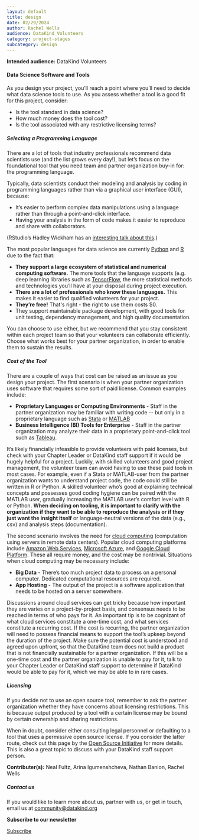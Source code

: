```yaml
---
layout: default
title: design
date: 02/29/2024
author: Rachel Wells
audience: DataKind Volunteers
category: project-stages
subcategory: design
---
```





**Intended audience:**
DataKind Volunteers






#### Data Science Software and Tools


As you design your project, you’ll reach a point where you’ll need to decide what data science tools to use. As you assess whether a tool is a good fit for this project, consider:


* Is the tool standard in data science?
* How much money does the tool cost?
* Is the tool associated with any restrictive licensing terms?


##### Selecting a Programming Language


There are a lot of tools that industry professionals recommend data scientists use (and the list grows every day!), but let’s focus on the foundational tool that you need team and partner organization buy\-in for: the programming language.


Typically, data scientists conduct their modeling and analysis by coding in programming languages rather than via a graphical user interface (GUI), because:


* It’s easier to perform complex data manipulations using a language rather than through a point\-and\-click interface.
* Having your analysis in the form of code makes it easier to reproduce and share with collaborators.


(RStudio’s Hadley Wickham has an [interesting talk about this](http://youtube.com/watch?v=cpbtcsGE0OA&t=2694s).)


The most popular languages for data science are currently [Python](https://en.wikipedia.org/wiki/Python_(programming_language)) and [R](https://en.wikipedia.org/wiki/R_(programming_language)) due to the fact that:


* **They support a large ecosystem of statistical and numerical computing software.** The more tools that the language supports (e.g. deep learning libraries such as [TensorFlow](https://en.wikipedia.org/wiki/TensorFlow), the more statistical methods and technologies you’ll have at your disposal during project execution.
* **There are a lot of professionals who know these languages.** This makes it easier to find qualified volunteers for your project.
* **They’re free!** That's right \- the right to use them costs $0\.
* They support maintainable package development, with good tools for unit testing, dependency management, and high quality documentation.


You can choose to use either, but we recommend that you stay consistent within each project team so that your volunteers can collaborate efficiently. Choose what works best for your partner organization, in order to enable them to sustain the results.


##### Cost of the Tool


There are a couple of ways that cost can be raised as an issue as you design your project. The first scenario is when your partner organization uses software that requires some sort of paid license. Common examples include:


* **Proprietary Languages or Computing Environments** \- Staff in the partner organization may be familiar with writing code \-\- but only in a proprietary language such as [Stata](https://en.wikipedia.org/wiki/Stata) or [MATLAB](https://en.wikipedia.org/wiki/MATLAB)
* **Business Intelligence (BI) Tools for Enterprise** \- Staff in the partner organization may analyze their data in a proprietary point\-and\-click tool such as [Tableau](https://en.wikipedia.org/wiki/Tableau_Software).


It’s likely financially infeasible to provide volunteers with paid licenses, but check with your Chapter Leader or DataKind staff support if it would be hugely helpful for a project. Luckily, with skilled volunteers and good project management, the volunteer team can avoid having to use these paid tools in most cases. For example, even if a Stata or MATLAB\-user from the partner organization wants to understand project code, the code could still be written in R or Python. A skilled volunteer who’s good at explaining technical concepts and possesses good coding hygiene can be paired with the MATLAB user, gradually increasing the MATLAB user’s comfort level with R or Python. **When deciding on tooling, it is important to clarify with the organization if they want to be able to reproduce the analysis or if they just want the insight itself** or language\-neutral versions of the data (e.g., csv) and analysis steps (documentation). 


The second scenario involves the need for [cloud computing](https://en.wikipedia.org/wiki/Cloud_computing) (computation using servers in remote data centers). Popular cloud computing platforms include [Amazon Web Services](https://en.wikipedia.org/wiki/Amazon_Web_Services), [Microsoft Azure](https://en.wikipedia.org/wiki/Microsoft_Azure), and [Google Cloud Platform](https://en.wikipedia.org/wiki/Google_Cloud_Platform). These all require money, and the cost may be nontrivial. Situations when cloud computing may be necessary include:


* **Big Data** \- There’s too much project data to process on a personal computer. Dedicated computational resources are required.
* **App Hosting** \- The output of the project is a software application that needs to be hosted on a server somewhere.


Discussions around cloud services can get tricky because how important they are varies on a project\-by\-project basis, and consensus needs to be reached in terms of who pays for it. An important tip is to be cognizant of what cloud services constitute a one\-time cost, and what services constitute a recurring cost. If the cost is recurring, the partner organization will need to possess financial means to support the tool’s upkeep beyond the duration of the project. Make sure the potential cost is understood and agreed upon upfront, so that the DataKind team does not build a product that is not financially sustainable for a partner organization. If this will be a one\-time cost and the partner organization is unable to pay for it, talk to your Chapter Leader or DataKind staff support to determine if DataKind would be able to pay for it, which we may be able to in rare cases. 


##### Licensing


If you decide not to use an open source tool, remember to ask the partner organization whether they have concerns about licensing restrictions. This is because output produced by a tool with a certain license may be bound by certain ownership and sharing restrictions.


When in doubt, consider either consulting legal personnel or defaulting to a tool that uses a permissive open source license. If you consider the latter route, check out this page by the [Open Source Initiative](https://opensource.org/licenses) for more details. This is also a great topic to discuss with your DataKind staff support person.



 **Contributer(s):** Neal Fultz, Arina Igumenshcheva, Nathan Banion, Rachel Wells







##### Contact us


If you would like to learn more about us, partner with us, or get in touch, email us at community@datakind.org



 
**Subscribe to our newsletter**
  

[Subscribe](https://www.datakind.org/subscribe/)




